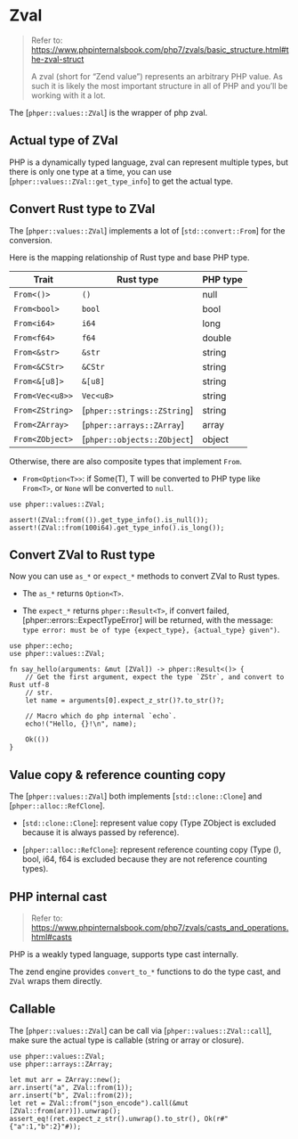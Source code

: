 # Zval

> Refer to: <https://www.phpinternalsbook.com/php7/zvals/basic_structure.html#the-zval-struct>
>
> A zval (short for “Zend value”) represents an arbitrary PHP value.
> As such it is likely the most important structure in all of PHP and
> you’ll be working with it a lot.

The [`phper::values::ZVal`] is the wrapper of php zval.

## Actual type of ZVal

PHP is a dynamically typed language, zval can represent multiple types,
but there is only one type at a time, you can use
[`phper::values::ZVal::get_type_info`] to get the actual type.

## Convert Rust type to ZVal

The [`phper::values::ZVal`] implements a lot of [`std::convert::From`] for the
conversion.

Here is the mapping relationship of Rust type and base PHP type.

| Trait           | Rust type                   | PHP type |
| --------------- | --------------------------- | -------- |
| `From<()>`      | `()`                        | null     |
| `From<bool>`    | `bool`                      | bool     |
| `From<i64>`     | `i64`                       | long     |
| `From<f64>`     | `f64`                       | double   |
| `From<&str>`    | `&str`                      | string   |
| `From<&CStr>`   | `&CStr`                     | string   |
| `From<&[u8]>`   | `&[u8]`                     | string   |
| `From<Vec<u8>>` | `Vec<u8>`                   | string   |
| `From<ZString>` | [`phper::strings::ZString`] | string   |
| `From<ZArray>`  | [`phper::arrays::ZArray`]   | array    |
| `From<ZObject>` | [`phper::objects::ZObject`] | object   |

Otherwise, there are also composite types that implement `From`.

- `From<Option<T>>`: if Some(T), T will be converted to PHP type like `From<T>`,
  or `None` wll be converted to `null`.

```rust,no_run
use phper::values::ZVal;

assert!(ZVal::from(()).get_type_info().is_null());
assert!(ZVal::from(100i64).get_type_info().is_long());
```

## Convert ZVal to Rust type

Now you can use `as_*` or `expect_*` methods to convert ZVal to Rust types.

- The `as_*` returns `Option<T>`.

- The `expect_*` returns `phper::Result<T>`, if convert failed,
  [phper::errors::ExpectTypeError] will be returned, with the message:
  `type error: must be of type {expect_type}, {actual_type} given")`.

```rust,no_run
use phper::echo;
use phper::values::ZVal;

fn say_hello(arguments: &mut [ZVal]) -> phper::Result<()> {
    // Get the first argument, expect the type `ZStr`, and convert to Rust utf-8
    // str.
    let name = arguments[0].expect_z_str()?.to_str()?;

    // Macro which do php internal `echo`.
    echo!("Hello, {}!\n", name);

    Ok(())
}
```

## Value copy & reference counting copy

The [`phper::values::ZVal`] both implements [`std::clone::Clone`] and
[`phper::alloc::RefClone`].

- [`std::clone::Clone`]: represent value copy (Type ZObject is excluded because it is always passed by reference).

- [`phper::alloc::RefClone`]: represent reference counting  copy (Type (), bool,
  i64, f64 is excluded because they are not reference counting types).

## PHP internal cast

> Refer to: <https://www.phpinternalsbook.com/php7/zvals/casts_and_operations.html#casts>

PHP is a weakly typed language, supports type cast internally.

The zend engine provides `convert_to_*` functions to do the type cast, and
`ZVal` wraps them directly.

## Callable

The [`phper::values::ZVal`] can be call via [`phper::values::ZVal::call`], make
sure the actual type is callable (string or array or closure).

```rust,no_run
use phper::values::ZVal;
use phper::arrays::ZArray;

let mut arr = ZArray::new();
arr.insert("a", ZVal::from(1));
arr.insert("b", ZVal::from(2));
let ret = ZVal::from("json_encode").call(&mut [ZVal::from(arr)]).unwrap();
assert_eq!(ret.expect_z_str().unwrap().to_str(), Ok(r#"{"a":1,"b":2}"#));
```
